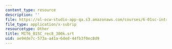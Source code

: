 ```yaml
---
content_type: resource
description: ''
file: https://ol-ocw-studio-app-qa.s3.amazonaws.com/courses/6-01sc-introduction-to-electrical-engineering-and-computer-science-i-spring-2011/ae94de7c573aa41a6ded44fb3f0ec8d9_MIT6_01SC_rec8_300k.srt
file_type: application/x-subrip
resourcetype: Other
title: MIT6_01SC_rec8_300k.srt
uid: ae94de7c-573a-a41a-6ded-44fb3f0ec8d9
---
```

